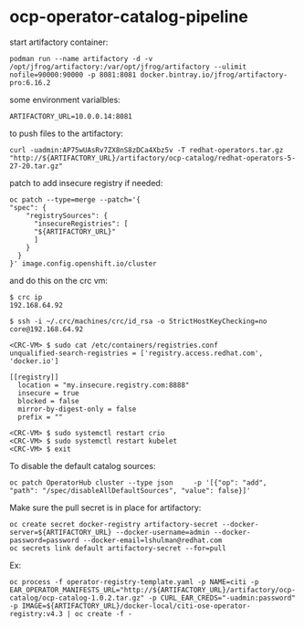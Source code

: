 # ocp-operator-catalog-pipeline

start artifactory container:
```
podman run --name artifactory -d -v /opt/jfrog/artifactory:/var/opt/jfrog/artifactory --ulimit nofile=90000:90000 -p 8081:8081 docker.bintray.io/jfrog/artifactory-pro:6.16.2
```

some environment varialbles:
```
ARTIFACTORY_URL=10.0.0.14:8081
```

to push files to the artifactory:
```
curl -uadmin:AP75wUAsRv7ZX8nS8zDCa4Xbz5v -T redhat-operators.tar.gz "http://${ARTIFACTORY_URL}/artifactory/ocp-catalog/redhat-operators-5-27-20.tar.gz"
```

patch to add insecure registry if needed:
```
oc patch --type=merge --patch='{
"spec": {
    "registrySources": {
      "insecureRegistries": [
      "${ARTIFACTORY_URL}"
      ]
    }
  }
}' image.config.openshift.io/cluster
```
and do this on the crc vm:

```
$ crc ip
192.168.64.92

$ ssh -i ~/.crc/machines/crc/id_rsa -o StrictHostKeyChecking=no core@192.168.64.92

<CRC-VM> $ sudo cat /etc/containers/registries.conf 
unqualified-search-registries = ['registry.access.redhat.com', 'docker.io']

[[registry]]
  location = "my.insecure.registry.com:8888"
  insecure = true
  blocked = false
  mirror-by-digest-only = false
  prefix = ""

<CRC-VM> $ sudo systemctl restart crio
<CRC-VM> $ sudo systemctl restart kubelet
<CRC-VM> $ exit
```

To disable the default catalog sources:
```
oc patch OperatorHub cluster --type json     -p '[{"op": "add", "path": "/spec/disableAllDefaultSources", "value": false}]'
```

Make sure the pull secret is in place for artifactory:
```
oc create secret docker-registry artifactory-secret --docker-server=${ARTIFACTORY_URL} --docker-username=admin --docker-password=password --docker-email=lshulman@redhat.com
oc secrets link default artifactory-secret --for=pull
```


Ex:
```
oc process -f operator-registry-template.yaml -p NAME=citi -p EAR_OPERATOR_MANIFESTS_URL="http://${ARTIFACTORY_URL}/artifactory/ocp-catalog/ocp-catalog-1.0.2.tar.gz" -p CURL_EAR_CREDS="-uadmin:password" -p IMAGE=${ARTIFACTORY_URL}/docker-local/citi-ose-operator-registry:v4.3 | oc create -f -
```

